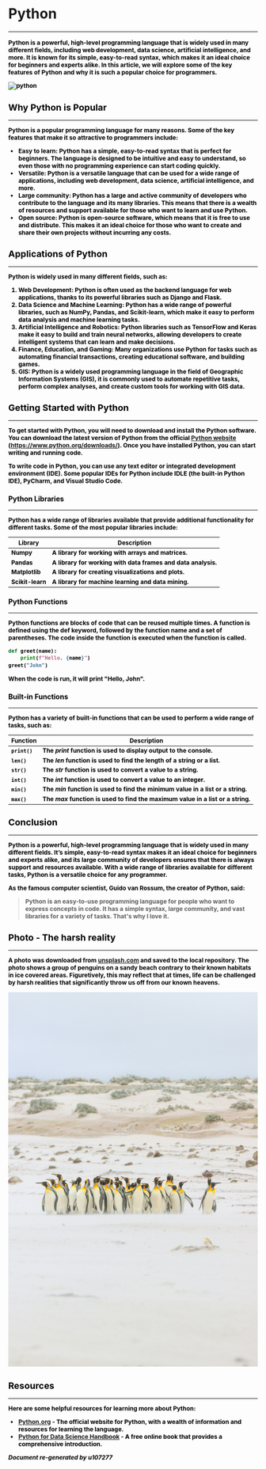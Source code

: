 # **Python**
----
<span style ="color:black;font-weight:700;font-size:12px">

Python is a powerful, high-level programming language that is widely used in many different fields, including web development, data science, artificial intelligence, and more. It is known for its simple, easy-to-read syntax, which makes it an ideal choice for beginners and experts alike. In this article, we will explore some of the key features of Python and why it is such a popular choice for programmers.
</span>

![python](https://www.python.org/static/img/python-logo@2x.png)

## **Why Python is Popular**
----
<span style ="color:black;font-weight:700;font-size:12px">

Python is a popular programming language for many reasons. Some of the key features that make it so attractive to programmers include:
- Easy to learn: Python has a simple, easy-to-read syntax that is perfect for beginners. The language is designed to be intuitive and easy to understand, so even those with no programming experience can start coding quickly.
- Versatile: Python is a versatile language that can be used for a wide range of applications, including web development, data science, artificial intelligence, and more.
- Large community: Python has a large and active community of developers who contribute to the language and its many libraries. This means that there is a wealth of resources and support available for those who want to learn and use Python.
- Open source: Python is open-source software, which means that it is free to use and distribute. This makes it an ideal choice for those who want to create and share their own projects without incurring any costs.
</span>

## **Applications of Python**    
----
<span style ="color:black;font-weight:700;font-size:12px">

Python is widely used in many different fields, such as:
1. Web Development: Python is often used as the backend language for web applications, thanks to its powerful libraries such as Django and Flask.
2. Data Science and Machine Learning: Python has a wide range of powerful libraries, such as NumPy, Pandas, and Scikit-learn, which make it easy to perform data analysis and machine learning tasks.
3. Artificial Intelligence and Robotics: Python libraries such as TensorFlow and Keras make it easy to build and train neural networks, allowing developers to create intelligent systems that can learn and make decisions.
4. Finance, Education, and Gaming: Many organizations use Python for tasks such as automating financial transactions, creating educational software, and building games.
5. GIS: Python is a widely used programming language in the field of Geographic Information Systems (GIS), it is commonly used to automate repetitive tasks, perform complex analyses, and create custom tools for working with GIS data.

</span>

## **Getting Started with Python** 
----
<span style ="color:black;font-weight:700;font-size:12px">

To get started with Python, you will need to download and install the Python software. You can download the latest version of Python from the official [Python website](https://www.python.org/downloads/) (<https://www.python.org/downloads/>). Once you have installed Python, you can start writing and running code.

To write code in Python, you can use any text editor or integrated development environment (IDE). Some popular IDEs for Python include IDLE (the built-in Python IDE), PyCharm, and Visual Studio Code.

</span>

### **Python Libraries**
----
<span style ="color:black;font-weight:700;font-size:12px">

Python has a wide range of libraries available that provide additional functionality for different tasks. Some of the most popular libraries include:

| Library      | Description                                               |
| ------------ | --------------------------------------------------------- |
| Numpy        | A library for working with arrays and matrices.           |
| Pandas       | A library for working with data frames and data analysis. |
| Matplotlib   | A library for creating visualizations and plots.          |
| Scikit-learn | A library for machine learning and data mining.           |

</span>

### **Python Functions**
----
<span style ="color:black;font-weight:700;font-size:12px">

Python functions are blocks of code that can be reused multiple times. A function is defined using the def keyword, followed by the function name and a set of parentheses. The code inside the function is executed when the function is called.


```python
def greet(name):
    print(f"Hello, {name}")
greet("John")
```
When the code is run, it will print "Hello, John".

</span>

### **Built-in Functions**
----
<span style ="color:black;font-weight:700;font-size:12px">

Python has a variety of built-in functions that can be used to perform a wide range of tasks, such as:

| Function | Description                                                                |
|----------| ---------------------------------------------------------------------------|
|`print()` | The *print* function is used to display output to the console.             |
|`len()`   | The *len* function is used to find the length of a string or a list.       |
|`str()`   | The *str* function is used to convert a value to a string.                 |
|`int()`   | The *int* function is used to convert a value to an integer.               |
|`min()`   | The *min* function is used to find the minimum value in a list or a string.|
|`max()`   | The *max* function is used to find the maximum value in a list or a string.|
</span>

## **Conclusion**
----
<span style ="color:navy blue;font-weight:700;font-size:12px">

Python is a powerful, high-level programming language that is widely used in many different fields. It’s simple, easy-to-read syntax makes it an ideal choice for beginners and experts alike, and its large community of developers ensures that there is always support and resources available. With a wide range of libraries available for different tasks, Python is a versatile choice for any programmer.  

As the famous computer scientist, Guido van Rossum, the creator of Python, said:

>Python is an easy-to-use programming language for people who want to express concepts in code. It has a simple syntax, large community, and vast libraries for a variety of tasks. That's why I love it.
</span>

## **Photo - The harsh reality**
----

<span style ="color:navy blue;font-weight:700;font-size:12px">

A photo was downloaded from [unsplash.com](https://unsplash.com/) and saved to the local repository. The photo shows a group of penguins on a sandy beach contrary to their known habitats in ice covered areas. Figuretively, this may reflect that at times, life can be challenged by harsh realities that significantly throw us off from our known heavens.
</span>

![Penguins on a sandy beach](samuel-arkwright-Z3tajiPtiUg-unsplash.jpg "A group of Penguins on a sandy beach")



## **Resources**
----
<span style ="color:black;font-weight:700;font-size:12px">

Here are some helpful resources for learning more about Python:

* [Python.org](https://www.python.org) - The official website for Python, with a wealth of information and resources for learning the language.
* [Python for Data Science Handbook](https://jakevdp.github.io/PythonDataScienceHandbook) - A free online book that provides a comprehensive introduction.
</span>

***Document re-generated by u107277***
